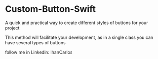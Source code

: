 # Custom-Button-Swift
A quick and practical way to create different styles of buttons for your project


This method will facilitate your development, as in a single class you can have several types of buttons

follow me in Linkedin: IhanCarlos 
